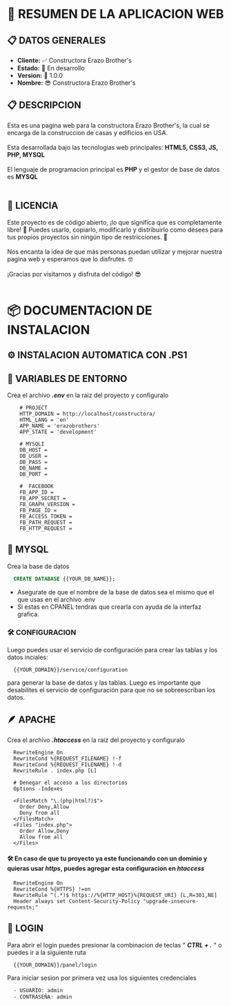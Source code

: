 # 📝 RESUMEN DE LA APLICACION WEB

## 📋 DATOS GENERALES

<ul>
    <li><b>Cliente:</b> ✅ Constructora Erazo Brother's</li>
    <li><b>Estado:</b> 🚧 En desarrollo</li>
    <li><b>Version:</b> 🚀 1.0.0</li>
    <li><b>Nombre:</b> 😎 Constructora Erazo Brother's</li>
</ul>

## 📋 DESCRIPCION

<p>
    Esta es una pagina web para la constructora Erazo Brother's, la cual se encarga de la construccion de casas y edificios en USA.
    <br><br>
    Esta desarrollada bajo las tecnologias web principales: <b>HTML5, CSS3, JS, PHP, MYSQL</b>
    <br><br>
    El lenguaje de programacion principal es <b>PHP</b> y el gestor de base de datos es <b>MYSQL</b>
    <br><br>
</p>

## 📝 LICENCIA

<p>
    Este proyecto es de código abierto, ¡lo que significa que es completamente libre! 🙌 Puedes usarlo, copiarlo, modificarlo y distribuirlo como desees para tus propios proyectos sin ningún tipo de restricciones. 🚀
    <br><br>
    Nos encanta la idea de que más personas puedan utilizar y mejorar nuestra pagina web y esperamos que lo disfrutes. 🤓
    <br><br>
    ¡Gracias por visitarnos y disfruta del código! 😎
    <br><br>
</p>

# 📦 DOCUMENTACION DE INSTALACION

## ⚙️ INSTALACION AUTOMATICA CON .PS1

<!-- Ejecutalo con powershell
<a href="./src/assets/install_win.rar">Descargar archivo 📥</a> -->

## 📄 VARIABLES DE ENTORNO

Crea el archivo <b><i>.env</i></b> en la raiz del proyecto y configuralo

```env
    # PROJECT
    HTTP_DOMAIN = http://localhost/constructora/
    HTML_LANG = 'en'
    APP_NAME = 'erazobrothers'
    APP_STATE = 'development'

    # MYSQLI
    DB_HOST =
    DB_USER =
    DB_PASS =
    DB_NAME =
    DB_PORT =

    #  FACEBOOK
    FB_APP_ID =
    FB_APP_SECRET =
    FB_GRAPH_VERSION =
    FB_PAGE_ID =
    FB_ACCESS_TOKEN =
    FB_PATH_REQUEST =
    FB_HTTP_REQUEST =
```

## 🐬 MYSQL

Crea la base de datos

```sql
  CREATE DATABASE {{YOUR_DB_NAME}};
```

-   Asegurate de que el nombre de la base de datos sea el mismo que el que usas en el archivo .env
-   Si estas en CPANEL tendras que crearla con ayuda de la interfaz grafica.

### 🛠 CONFIGURACION

Luego puedes usar el servicio de configuración para crear las tablas y los datos inciales:

```http
  {{YOUR_DOMAIN}}/service/configuration
```

para generar la base de datos y las tablas.
Luego es importante que desabilites el servicio de configuración para que no se sobreescriban los datos.

## 🪶 APACHE

Crea el archivo <b><i>.htaccess</i></b> en la raiz del proyecto y configuralo

```htaccess
  RewriteEngine On
  RewriteCond %{REQUEST_FILENAME} !-f
  RewriteCond %{REQUEST_FILENAME} !-d
  RewriteRule . index.php [L]

  # Denegar el acceso a los directorios
  Options -Indexes

  <FilesMatch "\.(php|html?)$">
    Order Deny,Allow
    Deny from all
  </FilesMatch>
  <Files "index.php">
    Order Allow,Deny
    Allow from all
  </Files>
```

#### 🛠 En caso de que tu proyecto ya este funcionando con un dominio y quieras usar _https_, puedes agregar esta configuracion en _htaccess_

```htaccess
  RewriteEngine On
  RewriteCond %{HTTPS} !=on
  RewriteRule ^(.*)$ https://%{HTTP_HOST}%{REQUEST_URI} [L,R=301,NE]
  Header always set Content-Security-Policy "upgrade-insecure-requests;"
```

## 🚪 LOGIN

Para abrir el login puedes presionar la combinacion de teclas " <b><i>CTRL + .</i></b> " o puedes ir a la siguiente ruta

```http
  {{YOUR_DOMAIN}}/panel/login
```

Para iniciar sesion por primera vez usa los siguientes credenciales

```txt
  - USUARIO: admin
  - CONTRASEÑA: admin
```
